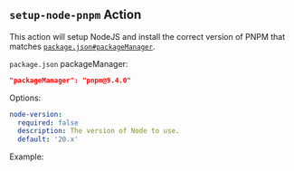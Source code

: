 ## `setup-node-pnpm` Action

This action will setup NodeJS and install the correct version of PNPM that matches [`package.json#packageManager`](https://nodejs.org/api/packages.html#packagemanager).

`package.json` packageManager:
```json
"packageManager": "pnpm@9.4.0"
```

Options:

```yaml
node-version:
  required: false
  description: The version of Node to use.
  default: '20.x'
```

Example:

<!--- @@inject: ../../.github/workflows/example-setup-node-pnpm.yaml --->
